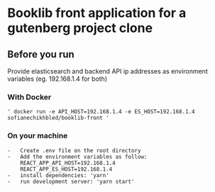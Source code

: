 # Booklib front application for a gutenberg project clone


## Before you run
Provide elasticsearch and backend API ip addresses as environment variables (eg. 192.168.1.4 for both)
### With Docker
    ' docker run -e API_HOST=192.168.1.4 -e ES_HOST=192.168.1.4 sofianechikhbled/booklib-front '
### On your machine
    -   Create .env file on the root directory
    -   Add the environment variables as follow:
        REACT_APP_API_HOST=192.168.1.4
        REACT_APP_ES_HOST=192.168.1.4
    -   install dependencies: 'yarn'
    -   run development server: 'yarn start'

